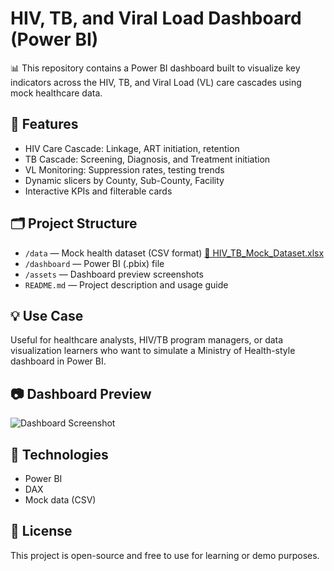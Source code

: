 # HIV, TB, and Viral Load Dashboard (Power BI)

📊 This repository contains a Power BI dashboard built to visualize key indicators across the HIV, TB, and Viral Load (VL) care cascades using mock healthcare data.

## 🚀 Features
- HIV Care Cascade: Linkage, ART initiation, retention
- TB Cascade: Screening, Diagnosis, and Treatment initiation
- VL Monitoring: Suppression rates, testing trends
- Dynamic slicers by County, Sub-County, Facility
- Interactive KPIs and filterable cards

## 🗂 Project Structure
- `/data` — Mock health dataset (CSV format) [📄 HIV_TB_Mock_Dataset.xlsx](https://github.com/vkemunto/hiv_tb_vl_cascade/blob/main/HIV_TB_Mock_Dataset.xlsx)
- `/dashboard` — Power BI (.pbix) file
- `/assets` — Dashboard preview screenshots
- `README.md` — Project description and usage guide

## 💡 Use Case
Useful for healthcare analysts, HIV/TB program managers, or data visualization learners who want to simulate a Ministry of Health-style dashboard in Power BI.

## 📷 Dashboard Preview
![Dashboard Screenshot](assets/screenshots/dashboard-preview.png)

## 🔗 Technologies
- Power BI
- DAX
- Mock data (CSV)

## 📝 License
This project is open-source and free to use for learning or demo purposes.
